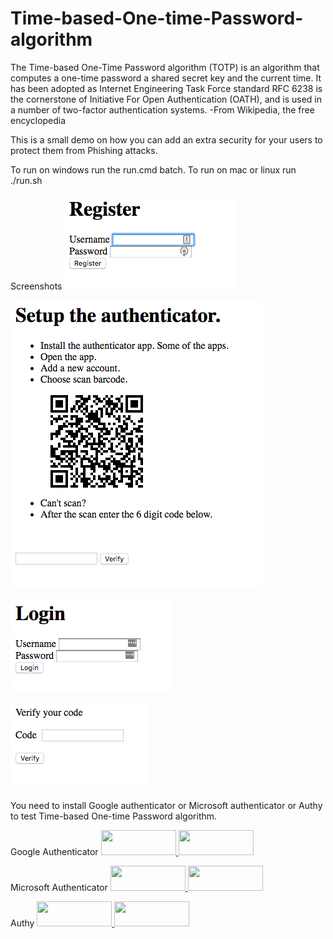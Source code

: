 # Time-based-One-time-Password-algorithm
The Time-based One-Time Password algorithm (TOTP) is an algorithm that computes a one-time password a shared secret key and the current time. It has been adopted as Internet Engineering Task Force standard RFC 6238 is the cornerstone of Initiative For Open Authentication (OATH), and is used in a number of two-factor authentication systems. -From Wikipedia, the free encyclopedia 

This is a small demo on how you can add an extra security for your users to protect them from Phishing attacks.

To run on windows run the run.cmd batch.
To run on mac or linux run ./run.sh

Screenshots
![Registration Screen](https://github.com/searock/searock.github.io/raw/master/images/readme/1.png)

![Code registration](https://github.com/searock/searock.github.io/raw/master/images/readme/2.png)

![Login Screen](https://github.com/searock/searock.github.io/raw/master/images/readme/3.png)

![Code verification](https://github.com/searock/searock.github.io/raw/master/images/readme/4.png)

You need to install Google authenticator or Microsoft authenticator or Authy to test Time-based One-time Password algorithm.

Google Authenticator
<a href="https://play.google.com/store/apps/details?id=com.google.android.apps.authenticator2">
	<img src="https://raw.githubusercontent.com/searock/Time-based-One-time-Password-algorithm/master/public/images/google_play.svg" height="40" width="120">
</a>
<a href="https://itunes.apple.com/us/app/google-authenticator/id388497605?mt=8">
			<img height="40" width="120" src="https://raw.githubusercontent.com/searock/Time-based-One-time-Password-algorithm/master/public/images/app_store.svg">
		</a>

Microsoft Authenticator
<a href="https://play.google.com/store/apps/details?id=com.azure.authenticator">
			<img src="https://raw.githubusercontent.com/searock/Time-based-One-time-Password-algorithm/master/public/images/google_play.svg" height="40" width="120">
		</a>
<a href="https://itunes.apple.com/us/app/microsoft-authenticator/id983156458?mt=8">
			<img height="40" width="120" src="https://raw.githubusercontent.com/searock/Time-based-One-time-Password-algorithm/master/public/images/app_store.svg">
		</a>

Authy
<a href="https://play.google.com/store/apps/details?id=com.authy.authy">
			<img src="https://raw.githubusercontent.com/searock/Time-based-One-time-Password-algorithm/master/public/images/google_play.svg" height="40" width="120">
		</a>
<a href="https://itunes.apple.com/us/app/authy/id494168017?mt=8">
			<img height="40" width="120" src="https://raw.githubusercontent.com/searock/Time-based-One-time-Password-algorithm/master/public/images/app_store.svg">
		</a>                